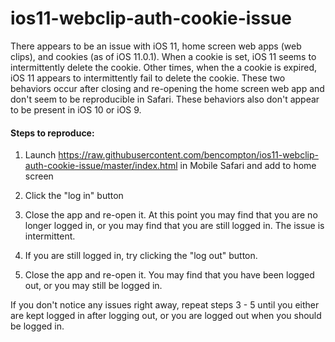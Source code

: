 # ios11-webclip-auth-cookie-issue

There appears to be an issue with iOS 11, home screen web apps (web clips), and cookies (as of iOS 11.0.1). When a cookie is set, iOS 11 seems to intermittently delete the cookie. Other times, when the a cookie is expired, iOS 11 appears to intermittently fail to delete the cookie. These two behaviors occur after closing and re-opening the home screen web app and don't seem to be reproducible in Safari. These behaviors also don't appear to be present in iOS 10 or iOS 9.

#### Steps to reproduce:

1. Launch https://raw.githubusercontent.com/bencompton/ios11-webclip-auth-cookie-issue/master/index.html in Mobile Safari and add to home screen

2. Click the "log in" button

3. Close the app and re-open it. At this point you may find that you are no longer logged in, or you may find that you are still logged in. The issue is intermittent.

4. If you are still logged in, try clicking the "log out" button.

5. Close the app and re-open it. You may find that you have been logged out, or you may still be logged in.

If you don't notice any issues right away, repeat steps 3 - 5 until you either are kept logged in after logging out, or you are logged out when you should be logged in.

